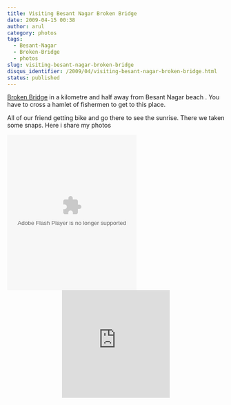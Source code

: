 ```yaml
---
title: Visiting Besant Nagar Broken Bridge
date: 2009-04-15 00:38
author: arul
category: photos
tags:
  - Besant-Nagar
  - Broken-Bridge
  - photos
slug: visiting-besant-nagar-broken-bridge
disqus_identifier: /2009/04/visiting-besant-nagar-broken-bridge.html
status: published
---
```


[Broken Bridge](http://en.wikipedia.org/wiki/Broken_bridge,_Chennai) in
a kilometre and half away from Besant Nagar beach . You have to cross a
hamlet of fishermen to get to this place.

All of our friend getting bike and go there to see the sunrise. There we
taken some snaps. Here i share my photos

<div style="width: 300px; text-align: center;">
<object width="300" height="360" align="center" data="http://w260.photobucket.com/pbwidget.swf?pbwurl=http://w260.photobucket.com/albums/ii28/arulraj1985/Besant Boys/Broken Bridge/c7c5828b.pbw" type="application/x-shockwave-flash">
</object>
</div>
<div style="text-align: center;">
<iframe src="http://wikimapia.org/s/#lat=13.0127951&amp;lon=80.2760375&amp;z=17&amp;l=0&amp;m=a&amp;v=2" width="250" frameborder="0" height="250" align="center">
</iframe>
</div>

